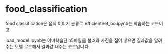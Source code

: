 # food_classification

food classification은 음식 이미지 분류로 efficientnet_bo.ipynb는 학습하는 코드이고

load_model.ipynb는 이미학습된 h5파일을 불러와 사진을 집어 넣으면 결과값을 알려주는 모델 로드해서 결과값 내주는 코드입니다.
